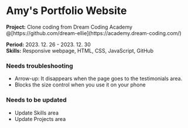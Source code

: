 # Amy's Portfolio Website
 
 <p>
  <strong>Project:</strong> Clone coding from Dream Coding Academy<br>
  @[https://github.com/dream-ellie](https://academy.dream-coding.com/)
 </p>
  
 <p>
  <strong>Period:</strong> 2023. 12. 26 - 2023. 12. 30<br>
  <strong>Skills:</strong> Responsive webpage, HTML, CSS, JavaScript, GitHub
 </p>

 <p>
  <h3>Needs troubleshooting</h3>
  <ul>
   <li>Arrow-up: It disappears when the page goes to the testimonials area.</li>
   <li>Blocks the size control when you use it on your phone</li>
  </ul>
  <h3>Needs to be updated</h3>
  <ul>
   <li>Update Skills area</li>
   <li>Update Projects area</li>
  </ul>
 </p>

